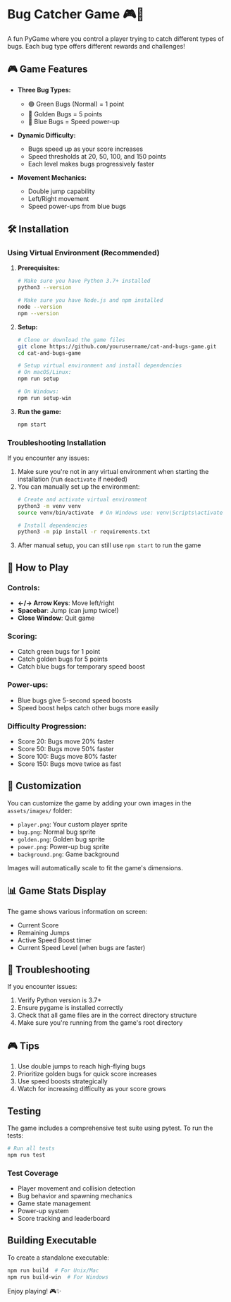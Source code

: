 # Bug Catcher Game 🎮🐛

A fun PyGame where you control a player trying to catch different types of bugs. Each bug type offers different rewards and challenges!

## 🎮 Game Features

- **Three Bug Types:**
  - 🟢 Green Bugs (Normal) = 1 point
  - 🌟 Golden Bugs = 5 points
  - 🔵 Blue Bugs = Speed power-up

- **Dynamic Difficulty:**
  - Bugs speed up as your score increases
  - Speed thresholds at 20, 50, 100, and 150 points
  - Each level makes bugs progressively faster

- **Movement Mechanics:**
  - Double jump capability
  - Left/Right movement
  - Speed power-ups from blue bugs

## 🛠️ Installation

### Using Virtual Environment (Recommended)
1. **Prerequisites:**
   ```bash
   # Make sure you have Python 3.7+ installed
   python3 --version

   # Make sure you have Node.js and npm installed
   node --version
   npm --version
   ```

2. **Setup:**
   ```bash
   # Clone or download the game files
   git clone https://github.com/yourusername/cat-and-bugs-game.git
   cd cat-and-bugs-game
   
   # Setup virtual environment and install dependencies
   # On macOS/Linux:
   npm run setup
   
   # On Windows:
   npm run setup-win
   ```

3. **Run the game:**
   ```bash
   npm start
   ```

### Troubleshooting Installation
If you encounter any issues:
1. Make sure you're not in any virtual environment when starting the installation (run `deactivate` if needed)
2. You can manually set up the environment:
   ```bash
   # Create and activate virtual environment
   python3 -m venv venv
   source venv/bin/activate  # On Windows use: venv\Scripts\activate
   
   # Install dependencies
   python3 -m pip install -r requirements.txt
   ```
3. After manual setup, you can still use `npm start` to run the game

## 🎯 How to Play

### Controls:
- **←/→ Arrow Keys**: Move left/right
- **Spacebar**: Jump (can jump twice!)
- **Close Window**: Quit game

### Scoring:
- Catch green bugs for 1 point
- Catch golden bugs for 5 points
- Catch blue bugs for temporary speed boost

### Power-ups:
- Blue bugs give 5-second speed boosts
- Speed boost helps catch other bugs more easily

### Difficulty Progression:
- Score 20: Bugs move 20% faster
- Score 50: Bugs move 50% faster
- Score 100: Bugs move 80% faster
- Score 150: Bugs move twice as fast

## 🎨 Customization

You can customize the game by adding your own images in the `assets/images/` folder:
- `player.png`: Your custom player sprite
- `bug.png`: Normal bug sprite
- `golden.png`: Golden bug sprite
- `power.png`: Power-up bug sprite
- `background.png`: Game background

Images will automatically scale to fit the game's dimensions.

## 📊 Game Stats Display

The game shows various information on screen:
- Current Score
- Remaining Jumps
- Active Speed Boost timer
- Current Speed Level (when bugs are faster)

## 🐞 Troubleshooting

If you encounter issues:
1. Verify Python version is 3.7+
2. Ensure pygame is installed correctly
3. Check that all game files are in the correct directory structure
4. Make sure you're running from the game's root directory

## 🎮 Tips

1. Use double jumps to reach high-flying bugs
2. Prioritize golden bugs for quick score increases
3. Use speed boosts strategically
4. Watch for increasing difficulty as your score grows

## Testing

The game includes a comprehensive test suite using pytest. To run the tests:

```bash
# Run all tests
npm run test
```

### Test Coverage
- Player movement and collision detection
- Bug behavior and spawning mechanics
- Game state management
- Power-up system
- Score tracking and leaderboard

## Building Executable

To create a standalone executable:
```bash
npm run build  # For Unix/Mac
npm run build-win  # For Windows
```

Enjoy playing! 🎮✨ 